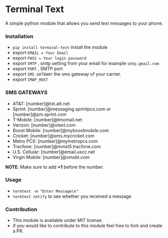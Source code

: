 # Terminal Text
A simple python module that allows you send text messages to your phone.

### Installation
- `pip install terminal-text` install the module
- export `EMAIL = Your Email` 
- export `PASS = Your login password`
- export `SMTP` , smtp setting from your email for example `smtp.gmail.com`
- export `PORT` , SMTP port
- export `SMS_GATEWAY` the sms gateway of your carrier.
- export `IMAP_HOST`  
### SMS GATEWAYS
- AT&T: [number]@txt.att.net
- Sprint: [number]@messaging.sprintpcs.com or [number]@pm.sprint.com
- T-Mobile: [number]@tmomail.net
- Verizon: [number]@vtext.com
- Boost Mobile: [number]@myboostmobile.com
- Cricket: [number]@sms.mycricket.com
- Metro PCS: [number]@mymetropcs.com
- Tracfone: [number]@mmst5.tracfone.com
- U.S. Cellular: [number]@email.uscc.net
- Virgin Mobile: [number]@vmobl.com

**NOTE**: Make sure to add **+1** before the number.

### Usage
- `termtext -m "Enter Message\n"`
- `termtext notify` to see whether you received a message


### Contribution
- This module is available under MIT license.
- if you would like to contribute to this module feel free to fork and create a PR.



